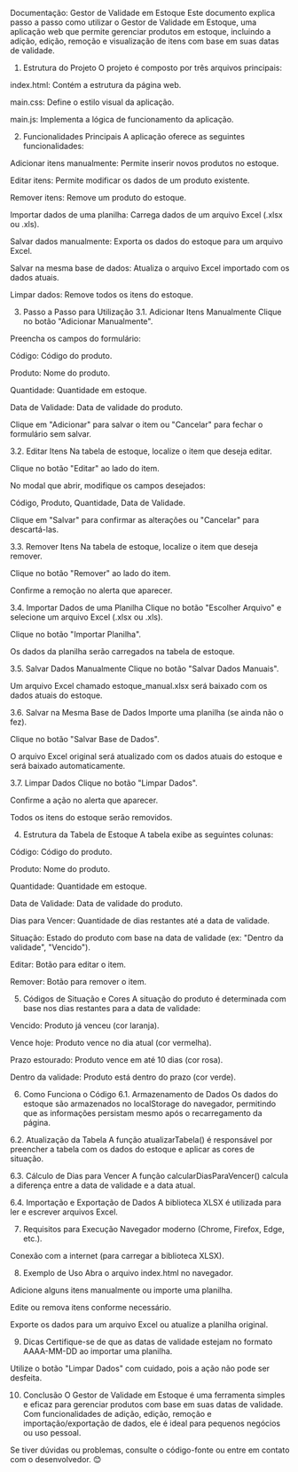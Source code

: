 Documentação: Gestor de Validade em Estoque
Este documento explica passo a passo como utilizar o Gestor de Validade em Estoque, uma aplicação web que permite gerenciar produtos em estoque, incluindo a adição, edição, remoção e visualização de itens com base em suas datas de validade.

1. Estrutura do Projeto
O projeto é composto por três arquivos principais:

index.html: Contém a estrutura da página web.

main.css: Define o estilo visual da aplicação.

main.js: Implementa a lógica de funcionamento da aplicação.

2. Funcionalidades Principais
A aplicação oferece as seguintes funcionalidades:

Adicionar itens manualmente: Permite inserir novos produtos no estoque.

Editar itens: Permite modificar os dados de um produto existente.

Remover itens: Remove um produto do estoque.

Importar dados de uma planilha: Carrega dados de um arquivo Excel (.xlsx ou .xls).

Salvar dados manualmente: Exporta os dados do estoque para um arquivo Excel.

Salvar na mesma base de dados: Atualiza o arquivo Excel importado com os dados atuais.

Limpar dados: Remove todos os itens do estoque.

3. Passo a Passo para Utilização
3.1. Adicionar Itens Manualmente
Clique no botão "Adicionar Manualmente".

Preencha os campos do formulário:

Código: Código do produto.

Produto: Nome do produto.

Quantidade: Quantidade em estoque.

Data de Validade: Data de validade do produto.

Clique em "Adicionar" para salvar o item ou "Cancelar" para fechar o formulário sem salvar.

3.2. Editar Itens
Na tabela de estoque, localize o item que deseja editar.

Clique no botão "Editar" ao lado do item.

No modal que abrir, modifique os campos desejados:

Código, Produto, Quantidade, Data de Validade.

Clique em "Salvar" para confirmar as alterações ou "Cancelar" para descartá-las.

3.3. Remover Itens
Na tabela de estoque, localize o item que deseja remover.

Clique no botão "Remover" ao lado do item.

Confirme a remoção no alerta que aparecer.

3.4. Importar Dados de uma Planilha
Clique no botão "Escolher Arquivo" e selecione um arquivo Excel (.xlsx ou .xls).

Clique no botão "Importar Planilha".

Os dados da planilha serão carregados na tabela de estoque.

3.5. Salvar Dados Manualmente
Clique no botão "Salvar Dados Manuais".

Um arquivo Excel chamado estoque_manual.xlsx será baixado com os dados atuais do estoque.

3.6. Salvar na Mesma Base de Dados
Importe uma planilha (se ainda não o fez).

Clique no botão "Salvar Base de Dados".

O arquivo Excel original será atualizado com os dados atuais do estoque e será baixado automaticamente.

3.7. Limpar Dados
Clique no botão "Limpar Dados".

Confirme a ação no alerta que aparecer.

Todos os itens do estoque serão removidos.

4. Estrutura da Tabela de Estoque
A tabela exibe as seguintes colunas:

Código: Código do produto.

Produto: Nome do produto.

Quantidade: Quantidade em estoque.

Data de Validade: Data de validade do produto.

Dias para Vencer: Quantidade de dias restantes até a data de validade.

Situação: Estado do produto com base na data de validade (ex: "Dentro da validade", "Vencido").

Editar: Botão para editar o item.

Remover: Botão para remover o item.

5. Códigos de Situação e Cores
A situação do produto é determinada com base nos dias restantes para a data de validade:

Vencido: Produto já venceu (cor laranja).

Vence hoje: Produto vence no dia atual (cor vermelha).

Prazo estourado: Produto vence em até 10 dias (cor rosa).

Dentro da validade: Produto está dentro do prazo (cor verde).

6. Como Funciona o Código
6.1. Armazenamento de Dados
Os dados do estoque são armazenados no localStorage do navegador, permitindo que as informações persistam mesmo após o recarregamento da página.

6.2. Atualização da Tabela
A função atualizarTabela() é responsável por preencher a tabela com os dados do estoque e aplicar as cores de situação.

6.3. Cálculo de Dias para Vencer
A função calcularDiasParaVencer() calcula a diferença entre a data de validade e a data atual.

6.4. Importação e Exportação de Dados
A biblioteca XLSX é utilizada para ler e escrever arquivos Excel.

7. Requisitos para Execução
Navegador moderno (Chrome, Firefox, Edge, etc.).

Conexão com a internet (para carregar a biblioteca XLSX).

8. Exemplo de Uso
Abra o arquivo index.html no navegador.

Adicione alguns itens manualmente ou importe uma planilha.

Edite ou remova itens conforme necessário.

Exporte os dados para um arquivo Excel ou atualize a planilha original.

9. Dicas
Certifique-se de que as datas de validade estejam no formato AAAA-MM-DD ao importar uma planilha.

Utilize o botão "Limpar Dados" com cuidado, pois a ação não pode ser desfeita.

10. Conclusão
O Gestor de Validade em Estoque é uma ferramenta simples e eficaz para gerenciar produtos com base em suas datas de validade. Com funcionalidades de adição, edição, remoção e importação/exportação de dados, ele é ideal para pequenos negócios ou uso pessoal.

Se tiver dúvidas ou problemas, consulte o código-fonte ou entre em contato com o desenvolvedor. 😊